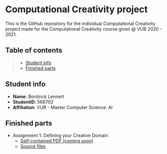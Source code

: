 # Computational Creativity project

This is the GitHub repository for the individual Computational Creativity project made for the Computational Creativity course given @ VUB 2020 - 2021.

## Table of contents
> - [Student info](#student-info)
> - [Finished parts](#finished-parts)

## Student info
- **Name**: Bontinck Lennert
- **StudentID**: 568702
- **Affiliation**: VUB - Master Computer Science: AI

## Finished parts 
- Assignment 1: Defining your Creative Domain
   - [Self-contained PDF (coming soon)](Assignment%201/CC_Assignment1_Bontinck_Lennert_568702_VUB.pdf)
   - [Source files](Assignment%201/)
